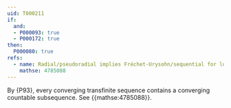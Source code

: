 ```yaml
---
uid: T000211
if:
  and:
  - P000093: true
  - P000172: true
then:
  P000080: true
refs:
  - name: Radial/pseudoradial implies Fréchet-Urysohn/sequential for locally countable spaces
    mathse: 4785088
---
```


By {P93}, every converging transfinite sequence contains a
converging countable subsequence. See {{mathse:4785088}}.
